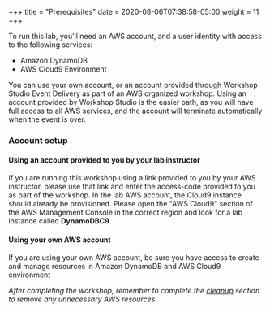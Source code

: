 +++
title = "Prerequisites"
date = 2020-08-06T07:38:58-05:00
weight = 11
+++

To run this lab, you'll need an AWS account, and a user identity with access to the following services:

* Amazon DynamoDB
* AWS Cloud9 Environment

You can use your own account, or an account provided through Workshop Studio Event Delivery as part of an AWS organized workshop.  Using an account provided by Workshop Studio is the easier path, as you will have full access to all AWS services, and the account will terminate automatically when the event is over.

### Account setup

#### Using an account provided to you by your lab instructor

If you are running this workshop using a link provided to you by your AWS instructor, please use that link and enter the access-code provided to you as part of the workshop. In the lab AWS account, the Cloud9 instance should already be provisioned. Please open the "AWS Cloud9" section of the AWS Management Console in the correct region and look for a lab instance called **DynamoDBC9**.

#### Using your own AWS account

If you are using your own AWS account, be sure you have access to create and manage resources in Amazon DynamoDB and AWS Cloud9 environment

*After completing the workshop, remember to complete the [cleanup](/hands-on-labs/cleanup.html) section to remove any unnecessary AWS resources.*
